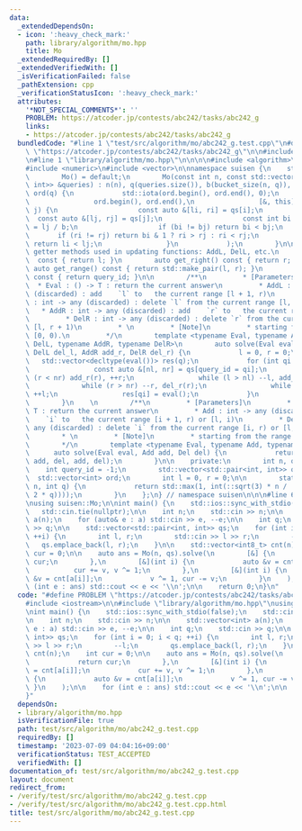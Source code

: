 ```yaml
---
data:
  _extendedDependsOn:
  - icon: ':heavy_check_mark:'
    path: library/algorithm/mo.hpp
    title: Mo
  _extendedRequiredBy: []
  _extendedVerifiedWith: []
  _isVerificationFailed: false
  _pathExtension: cpp
  _verificationStatusIcon: ':heavy_check_mark:'
  attributes:
    '*NOT_SPECIAL_COMMENTS*': ''
    PROBLEM: https://atcoder.jp/contests/abc242/tasks/abc242_g
    links:
    - https://atcoder.jp/contests/abc242/tasks/abc242_g
  bundledCode: "#line 1 \"test/src/algorithm/mo/abc242_g.test.cpp\"\n#define PROBLEM\
    \ \"https://atcoder.jp/contests/abc242/tasks/abc242_g\"\n\n#include <iostream>\n\
    \n#line 1 \"library/algorithm/mo.hpp\"\n\n\n\n#include <algorithm>\n#include <cmath>\n\
    #include <numeric>\n#include <vector>\n\nnamespace suisen {\n    struct Mo {\n\
    \        Mo() = default;\n        Mo(const int n, const std::vector<std::pair<int,\
    \ int>> &queries) : n(n), q(queries.size()), b(bucket_size(n, q)), qs(queries),\
    \ ord(q) {\n            std::iota(ord.begin(), ord.end(), 0);\n            std::sort(\n\
    \                ord.begin(), ord.end(),\n                [&, this](int i, int\
    \ j) {\n                    const auto &[li, ri] = qs[i];\n                  \
    \  const auto &[lj, rj] = qs[j];\n                    const int bi = li / b, bj\
    \ = lj / b;\n                    if (bi != bj) return bi < bj;\n             \
    \       if (ri != rj) return bi & 1 ? ri > rj : ri < rj;\n                   \
    \ return li < lj;\n                }\n            );\n        }\n\n        //\
    \ getter methods used in updating functions: AddL, DelL, etc.\n        auto get_left()\
    \  const { return l; }\n        auto get_right() const { return r; }\n       \
    \ auto get_range() const { return std::make_pair(l, r); }\n        auto get_query_id()\
    \ const { return query_id; }\n\n        /**\n         * [Parameters]\n       \
    \  * Eval : () -> T : return the current answer\n         * AddL : int -> any\
    \ (discarded) : add    `l` to   the current range [l + 1, r)\n         * DelL\
    \ : int -> any (discarded) : delete `l` from the current range [l, r)\n      \
    \   * AddR : int -> any (discarded) : add    `r` to   the current range [l, r)\n\
    \         * DelR : int -> any (discarded) : delete `r` from the current range\
    \ [l, r + 1)\n         * \n         * [Note]\n         * starting from the range\
    \ [0, 0).\n         */\n        template <typename Eval, typename AddL, typename\
    \ DelL, typename AddR, typename DelR>\n        auto solve(Eval eval, AddL add_l,\
    \ DelL del_l, AddR add_r, DelR del_r) {\n            l = 0, r = 0;\n         \
    \   std::vector<decltype(eval())> res(q);\n            for (int qi : ord) {\n\
    \                const auto &[nl, nr] = qs[query_id = qi];\n                while\
    \ (r < nr) add_r(r), ++r;\n                while (l > nl) --l, add_l(l);\n   \
    \             while (r > nr) --r, del_r(r);\n                while (l < nl) del_l(l),\
    \ ++l;\n                res[qi] = eval();\n            }\n            return res;\n\
    \        }\n    \n        /**\n         * [Parameters]\n         * Eval : () ->\
    \ T : return the current answer\n         * Add : int -> any (discarded) : add\
    \    `i` to   the current range [i + 1, r) or [l, i)\n         * Del : int ->\
    \ any (discarded) : delete `i` from the current range [i, r) or [l, i + 1)\n \
    \        * \n         * [Note]\n         * starting from the range [0, 0).\n \
    \        */\n        template <typename Eval, typename Add, typename Del>\n  \
    \      auto solve(Eval eval, Add add, Del del) {\n            return solve(eval,\
    \ add, del, add, del);\n        }\n\n    private:\n        int n, q, b;\n    \
    \    int query_id = -1;\n        std::vector<std::pair<int, int>> qs;\n      \
    \  std::vector<int> ord;\n        int l = 0, r = 0;\n\n        static int bucket_size(int\
    \ n, int q) {\n            return std::max(1, int(::sqrt(3) * n / ::sqrt(std::max(1,\
    \ 2 * q))));\n        }\n    };\n} // namespace suisen\n\n\n#line 6 \"test/src/algorithm/mo/abc242_g.test.cpp\"\
    \nusing suisen::Mo;\n\nint main() {\n    std::ios::sync_with_stdio(false);\n \
    \   std::cin.tie(nullptr);\n\n    int n;\n    std::cin >> n;\n\n    std::vector<int>\
    \ a(n);\n    for (auto& e : a) std::cin >> e, --e;\n\n    int q;\n    std::cin\
    \ >> q;\n\n    std::vector<std::pair<int, int>> qs;\n    for (int i = 0; i < q;\
    \ ++i) {\n        int l, r;\n        std::cin >> l >> r;\n        --l;\n     \
    \   qs.emplace_back(l, r);\n    }\n\n    std::vector<int8_t> cnt(n);\n    int\
    \ cur = 0;\n\n    auto ans = Mo(n, qs).solve(\n        [&] {\n            return\
    \ cur;\n        },\n        [&](int i) {\n            auto &v = cnt[a[i]];\n \
    \           cur += v, v ^= 1;\n        },\n        [&](int i) {\n            auto\
    \ &v = cnt[a[i]];\n            v ^= 1, cur -= v;\n        }\n    );\n\n    for\
    \ (int e : ans) std::cout << e << '\\n';\n\n    return 0;\n}\n"
  code: "#define PROBLEM \"https://atcoder.jp/contests/abc242/tasks/abc242_g\"\n\n\
    #include <iostream>\n\n#include \"library/algorithm/mo.hpp\"\nusing suisen::Mo;\n\
    \nint main() {\n    std::ios::sync_with_stdio(false);\n    std::cin.tie(nullptr);\n\
    \n    int n;\n    std::cin >> n;\n\n    std::vector<int> a(n);\n    for (auto&\
    \ e : a) std::cin >> e, --e;\n\n    int q;\n    std::cin >> q;\n\n    std::vector<std::pair<int,\
    \ int>> qs;\n    for (int i = 0; i < q; ++i) {\n        int l, r;\n        std::cin\
    \ >> l >> r;\n        --l;\n        qs.emplace_back(l, r);\n    }\n\n    std::vector<int8_t>\
    \ cnt(n);\n    int cur = 0;\n\n    auto ans = Mo(n, qs).solve(\n        [&] {\n\
    \            return cur;\n        },\n        [&](int i) {\n            auto &v\
    \ = cnt[a[i]];\n            cur += v, v ^= 1;\n        },\n        [&](int i)\
    \ {\n            auto &v = cnt[a[i]];\n            v ^= 1, cur -= v;\n       \
    \ }\n    );\n\n    for (int e : ans) std::cout << e << '\\n';\n\n    return 0;\n\
    }"
  dependsOn:
  - library/algorithm/mo.hpp
  isVerificationFile: true
  path: test/src/algorithm/mo/abc242_g.test.cpp
  requiredBy: []
  timestamp: '2023-07-09 04:04:16+09:00'
  verificationStatus: TEST_ACCEPTED
  verifiedWith: []
documentation_of: test/src/algorithm/mo/abc242_g.test.cpp
layout: document
redirect_from:
- /verify/test/src/algorithm/mo/abc242_g.test.cpp
- /verify/test/src/algorithm/mo/abc242_g.test.cpp.html
title: test/src/algorithm/mo/abc242_g.test.cpp
---
```

